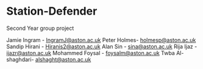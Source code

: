 # Station-Defender
Second Year group project

Jamie Ingram - IngramJ@aston.ac.uk
Peter Holmes- holmesp@aston.ac.uk
Sandip Hirani - Hiranis2@aston.ac.uk
Alan Sin - sina@aston.ac.uk
Rija Ijaz - ijazr@aston.ac.uk
Mohammed Foysal - foysalm@aston.ac.uk
Twba Al-shaghdari- alshaght@aston.ac.uk

